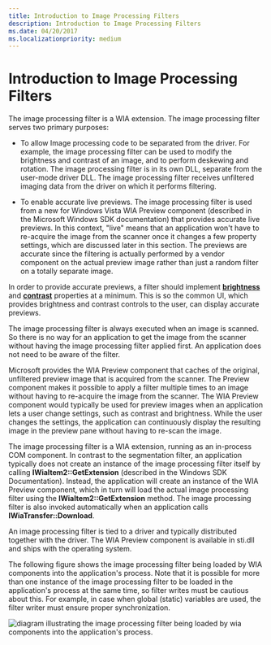 ```yaml
---
title: Introduction to Image Processing Filters
description: Introduction to Image Processing Filters
ms.date: 04/20/2017
ms.localizationpriority: medium
---
```


# Introduction to Image Processing Filters





The image processing filter is a WIA extension. The image processing filter serves two primary purposes:

-   To allow Image processing code to be separated from the driver. For example, the image processing filter can be used to modify the brightness and contrast of an image, and to perform deskewing and rotation. The image processing filter is in its own DLL, separate from the user-mode driver DLL. The image processing filter receives unfiltered imaging data from the driver on which it performs filtering.

-   To enable accurate live previews. The image processing filter is used from a new for Windows Vista WIA Preview component (described in the Microsoft Windows SDK documentation) that provides accurate live previews. In this context, "live" means that an application won't have to re-acquire the image from the scanner once it changes a few property settings, which are discussed later in this section. The previews are accurate since the filtering is actually performed by a vendor component on the actual preview image rather than just a random filter on a totally separate image.

In order to provide accurate previews, a filter should implement [**brightness**](./wia-ips-brightness.md) and [**contrast**](./wia-ips-contrast.md) properties at a minimum. This is so the common UI, which provides brightness and contrast controls to the user, can display accurate previews.

The image processing filter is always executed when an image is scanned. So there is no way for an application to get the image from the scanner without having the image processing filter applied first. An application does not need to be aware of the filter.

Microsoft provides the WIA Preview component that caches of the original, unfiltered preview image that is acquired from the scanner. The Preview component makes it possible to apply a filter multiple times to an image without having to re-acquire the image from the scanner. The WIA Preview component would typically be used for preview images when an application lets a user change settings, such as contrast and brightness. While the user changes the settings, the application can continuously display the resulting image in the preview pane without having to re-scan the image.

The image processing filter is a WIA extension, running as an in-process COM component. In contrast to the segmentation filter, an application typically does not create an instance of the image processing filter itself by calling **IWiaItem2::GetExtension** (described in the Windows SDK Documentation). Instead, the application will create an instance of the WIA Preview component, which in turn will load the actual image processing filter using the **IWiaItem2::GetExtension** method. The image processing filter is also invoked automatically when an application calls **IWiaTransfer::Download**.

An image processing filter is tied to a driver and typically distributed together with the driver. The WIA Preview component is available in sti.dll and ships with the operating system.

The following figure shows the image processing filter being loaded by WIA components into the application's process. Note that it is possible for more than one instance of the image processing filter to be loaded in the application's process at the same time, so filter writes must be cautious about this. For example, in case when global (static) variables are used, the filter writer must ensure proper synchronization.

![diagram illustrating the image processing filter being loaded by wia components into the application's process.](images/wia-components-app-process.png)

 

